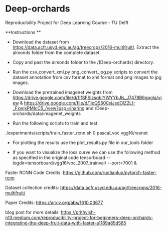 # Deep-orchards
Reproducibility Project for Deep Learning Course - TU Delft


**Instructions
**

- Download the dataset from https://data.acfr.usyd.edu.au/ag/treecrops/2016-multifruit/. Extract the almonds folder from the complete dataset

- Copy and past the almonds folder to the /(Deep-orchards) directory.

- Run the csv_convert_xml.py  png_convert_jpg.py scripts to convert the dataset annotation from csv format to xml format and png images to jpg images.

- Download the pretrained imagenet weights from  https://drive.google.com/file/d/1IfSFSizsqbIYWYYbJls_J7478B6gpgIa/view & https://drive.google.com/file/d/1ioQS500sjJsdOlZ2LI-_FxwjxPMIcC5_/view?usp=sharing and /Deep-orchards/data/imagenet_weights

- Run the following scripts to train and test

./experiments/scripts/train_faster_rcnn.sh 0 pascal_voc vgg16/resnet <the test is included in train script just after the model is trained>

- For plotting the results use the plot_results.py file in our_tools folder

- If you want to visualize the loss curve we can use the following method as specified in the original code
tensorboard --logdir=tensorboard/vgg16/voc_2007_trainval/ --port=7001 &


Faster RCNN Code Credits:
https://github.com/ruotianluo/pytorch-faster-rcnn

Dataset collection credits:
https://data.acfr.usyd.edu.au/ag/treecrops/2016-multifruit/

Paper Credits:
https://arxiv.org/abs/1610.03677

blog post for more details:
https://prithvish-n13.medium.com/reproducibility-project-for-beginners-deep-orchards-integrating-the-deep-fruit-data-with-faster-a1189a85d585
